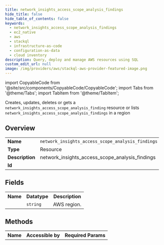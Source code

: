 ```yaml
---
title: network_insights_access_scope_analysis_findings
hide_title: false
hide_table_of_contents: false
keywords:
  - network_insights_access_scope_analysis_findings
  - ec2_native
  - aws
  - stackql
  - infrastructure-as-code
  - configuration-as-data
  - cloud inventory
description: Query, deploy and manage AWS resources using SQL
custom_edit_url: null
image: /img/providers/aws/stackql-aws-provider-featured-image.png
---
```


import CopyableCode from '@site/src/components/CopyableCode/CopyableCode';
import Tabs from '@theme/Tabs';
import TabItem from '@theme/TabItem';

Creates, updates, deletes or gets a <code>network_insights_access_scope_analysis_finding</code> resource or lists <code>network_insights_access_scope_analysis_findings</code> in a region

## Overview
<table><tbody>
<tr><td><b>Name</b></td><td><code>network_insights_access_scope_analysis_findings</code></td></tr>
<tr><td><b>Type</b></td><td>Resource</td></tr>
<tr><td><b>Description</b></td><td>network_insights_access_scope_analysis_findings</td></tr>
<tr><td><b>Id</b></td><td><CopyableCode code="aws.ec2_native.network_insights_access_scope_analysis_findings" /></td></tr>
</tbody></table>

## Fields
<table><tbody><tr><th>Name</th><th>Datatype</th><th>Description</th></tr><tr><td><CopyableCode code="region" /></td><td><code>string</code></td><td>AWS region.</td></tr>
</tbody></table>

## Methods

<table><tbody>
  <tr>
    <th>Name</th>
    <th>Accessible by</th>
    <th>Required Params</th>
  </tr>
</tbody></table>






